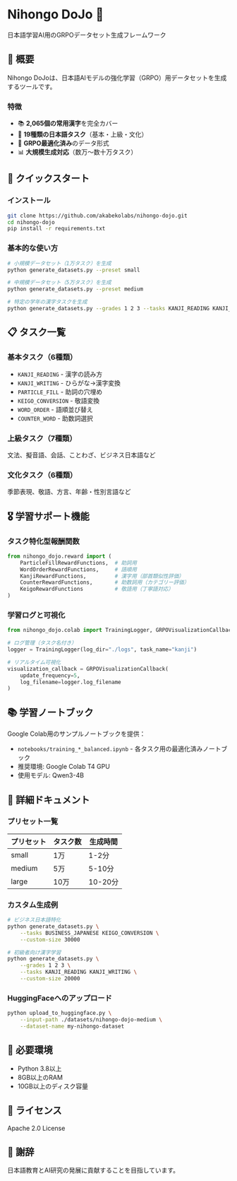# Nihongo DoJo 🥋

日本語学習AI用のGRPOデータセット生成フレームワーク

## 🎯 概要

Nihongo DoJoは、日本語AIモデルの強化学習（GRPO）用データセットを生成するツールです。

### 特徴
- 📚 **2,065個の常用漢字**を完全カバー
- 🎌 **19種類の日本語タスク**（基本・上級・文化）
- 🤖 **GRPO最適化済み**のデータ形式
- 📊 **大規模生成対応**（数万〜数十万タスク）

## 🚀 クイックスタート

### インストール
```bash
git clone https://github.com/akabekolabs/nihongo-dojo.git
cd nihongo-dojo
pip install -r requirements.txt
```

### 基本的な使い方
```bash
# 小規模データセット（1万タスク）を生成
python generate_datasets.py --preset small

# 中規模データセット（5万タスク）を生成
python generate_datasets.py --preset medium

# 特定の学年の漢字タスクを生成
python generate_datasets.py --grades 1 2 3 --tasks KANJI_READING KANJI_WRITING
```

## 📋 タスク一覧

### 基本タスク（6種類）
- `KANJI_READING` - 漢字の読み方
- `KANJI_WRITING` - ひらがな→漢字変換
- `PARTICLE_FILL` - 助詞の穴埋め
- `KEIGO_CONVERSION` - 敬語変換
- `WORD_ORDER` - 語順並び替え
- `COUNTER_WORD` - 助数詞選択

### 上級タスク（7種類）
文法、擬音語、会話、ことわざ、ビジネス日本語など

### 文化タスク（6種類）
季節表現、敬語、方言、年齢・性別言語など

## 🎖️ 学習サポート機能

### タスク特化型報酬関数
```python
from nihongo_dojo.reward import (
    ParticleFillRewardFunctions,  # 助詞用
    WordOrderRewardFunctions,     # 語順用
    KanjiRewardFunctions,         # 漢字用（部首類似性評価）
    CounterRewardFunctions,       # 助数詞用（カテゴリー評価）
    KeigoRewardFunctions          # 敬語用（丁寧語対応）
)
```

### 学習ログと可視化
```python
from nihongo_dojo.colab import TrainingLogger, GRPOVisualizationCallback

# ログ管理（タスク名付き）
logger = TrainingLogger(log_dir="./logs", task_name="kanji")

# リアルタイム可視化
visualization_callback = GRPOVisualizationCallback(
    update_frequency=5,
    log_filename=logger.log_filename
)
```

## 📚 学習ノートブック

Google Colab用のサンプルノートブックを提供：

- `notebooks/training_*_balanced.ipynb` - 各タスク用の最適化済みノートブック
- 推奨環境: Google Colab T4 GPU
- 使用モデル: Qwen3-4B

## 📖 詳細ドキュメント

### プリセット一覧
| プリセット | タスク数 | 生成時間 |
|-----------|---------|----------|
| small | 1万 | 1-2分 |
| medium | 5万 | 5-10分 |
| large | 10万 | 10-20分 |

### カスタム生成例
```bash
# ビジネス日本語特化
python generate_datasets.py \
    --tasks BUSINESS_JAPANESE KEIGO_CONVERSION \
    --custom-size 30000

# 初級者向け漢字学習
python generate_datasets.py \
    --grades 1 2 3 \
    --tasks KANJI_READING KANJI_WRITING \
    --custom-size 20000
```

### HuggingFaceへのアップロード
```bash
python upload_to_huggingface.py \
    --input-path ./datasets/nihongo-dojo-medium \
    --dataset-name my-nihongo-dataset
```

## 🔧 必要環境
- Python 3.8以上
- 8GB以上のRAM
- 10GB以上のディスク容量

## 📜 ライセンス
Apache 2.0 License

## 🙏 謝辞
日本語教育とAI研究の発展に貢献することを目指しています。